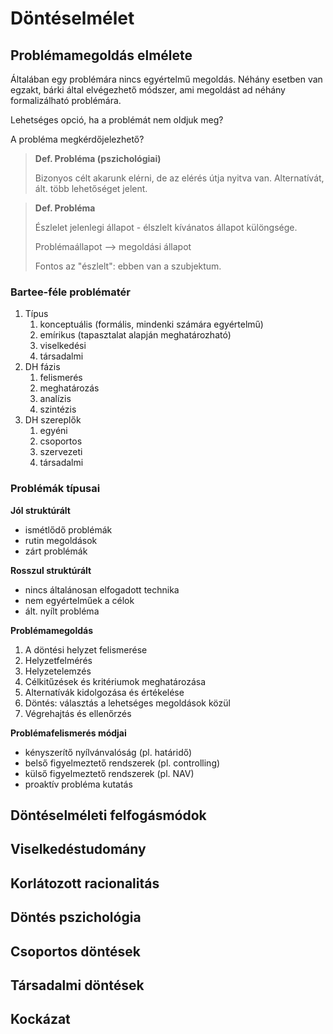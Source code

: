 # Döntéselmélet

## Problémamegoldás elmélete

Általában egy problémára nincs egyértelmű megoldás. Néhány esetben van egzakt, bárki által elvégezhető módszer, ami megoldást ad néhány formalizálható problémára.

Lehetséges opció, ha a problémát nem oldjuk meg?

A probléma megkérdőjelezhető?

> **Def. Probléma (pszichológiai)**
> 
> Bizonyos célt akarunk elérni, de az elérés útja nyitva van.
> Alternatívát, ált. több lehetőséget jelent.

> **Def. Probléma**
> 
> Észlelet jelenlegi állapot - élszlelt kívánatos állapot különgsége.
> 
> Problémaállapot --> megoldási állapot
> 
> Fontos az "észlelt": ebben van a szubjektum.

### Bartee-féle problématér

1. Típus
   1. konceptuális (formális, mindenki számára egyértelmű)
   2. emírikus (tapasztalat alapján meghatározható)
   3. viselkedési
   4. társadalmi
2. DH fázis
   1. felismerés
   2. meghatározás
   3. analízis
   4. szintézis
3. DH szereplők
   1. egyéni
   2. csoportos
   3. szervezeti
   4. társadalmi

### Problémák típusai

**Jól struktúrált**
* ismétlődő problémák
* rutin megoldások
* zárt problémák

**Rosszul struktúrált**
* nincs általánosan elfogadott technika
* nem egyértelműek a célok
* ált. nyílt probléma

**Problémamegoldás**
1. A döntési helyzet felismerése
2. Helyzetfelmérés
3. Helyzetelemzés
4. Célkitűzések és kritériumok meghatározása
5. Alternatívák kidolgozása és értékelése
6. Döntés: választás a lehetséges megoldások közül
7. Végrehajtás és ellenőrzés

**Problémafelismerés módjai**
* kényszerítő nyílvánvalóság (pl. határidő)
* belső figyelmeztető rendszerek (pl. controlling)
* külső figyelmeztető rendszerek (pl. NAV)
* proaktív probléma kutatás


## Döntéselméleti felfogásmódok
## Viselkedéstudomány
## Korlátozott racionalitás
## Döntés pszichológia
## Csoportos döntések
## Társadalmi döntések
## Kockázat